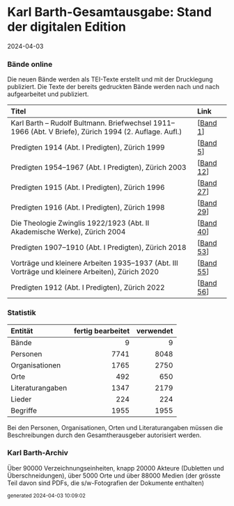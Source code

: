 # Karl Barth-Gesamtausgabe: Stand der digitalen Edition

2024-04-03

### Bände online
Die neuen Bände werden als TEI-Texte erstellt und mit der Drucklegung publiziert. Die Texte der bereits gedruckten Bände werden nach und nach aufgearbeitet und publiziert.

|Titel |Link |
|:-----|:----|
| Karl Barth – Rudolf Bultmann. Briefwechsel 1911–1966 (Abt. V Briefe), Zürich 1994 (2. Auflage. Aufl.) | [[Band 1](https://kbga-pilot.karl-barth.ch/volume/01)] |
| Predigten 1914 (Abt. I Predigten), Zürich 1999 | [[Band 5](https://kbga-pilot.karl-barth.ch/volume/05)] |
| Predigten 1954–1967 (Abt. I Predigten), Zürich 2003 | [[Band 12](https://kbga-pilot.karl-barth.ch/volume/12)] |
| Predigten 1915 (Abt. I Predigten), Zürich 1996 | [[Band 27](https://kbga-pilot.karl-barth.ch/volume/27)] |
| Predigten 1916 (Abt. I Predigten), Zürich 1998 | [[Band 29](https://kbga-pilot.karl-barth.ch/volume/29)] |
| Die Theologie Zwinglis 1922/1923 (Abt. II Akademische Werke), Zürich 2004 | [[Band 40](https://kbga-pilot.karl-barth.ch/volume/40)] |
| Predigten 1907–1910 (Abt. I Predigten), Zürich 2018 | [[Band 53](https://kbga-pilot.karl-barth.ch/volume/53)] |
| Vorträge und kleinere Arbeiten 1935–1937 (Abt. III Vorträge und kleinere Arbeiten), Zürich 2020 | [[Band 55](https://kbga-pilot.karl-barth.ch/volume/55)] |
| Predigten 1912 (Abt. I Predigten), Zürich 2022 | [[Band 56](https://kbga-pilot.karl-barth.ch/volume/56)] |

### Statistik
|Entität|fertig bearbeitet|verwendet|
|:---|---:|---:|
|Bände | 9 |9 |
|Personen | 7741 |8048 |
|Organisationen | 1765 |2750 |
|Orte | 492 |650 |
|Literaturangaben | 1347 |2179 |
|Lieder | 224 |224 |
|Begriffe | 1955 |1955 |

Bei den Personen, Organisationen, Orten und Literaturangaben müssen die Beschreibungen durch den Gesamtherausgeber autorisiert werden.

### Karl Barth-Archiv
Über 90000 Verzeichnungseinheiten, knapp 20000 Akteure (Dubletten und Überschneidungen), über 5000 Orte und über 88000 Medien (der grösste Teil davon sind PDFs, die s/w-Fotografien der Dokumente enthalten)

<small>generated 2024-04-03 10:09:02</small>
